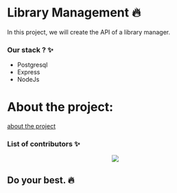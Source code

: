 # Library Management :fire:

In this project, we will create the API of a library manager.

### Our stack ? :sparkles:

- Postgresql
- Express
- NodeJs

# About the project:

[about the project](./project.md)

### List of contributors :sparkles:
<p align="center"><a href="https://github.com/Noums26/library-management-api/graphs/contributors">
  <img src="https://contributors-img.web.app/image?repo=Noums26/library-management-api" />
</a></p>

## Do your best. :fire: 